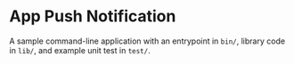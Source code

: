 # App Push Notification

A sample command-line application with an entrypoint in `bin/`, library code
in `lib/`, and example unit test in `test/`.
